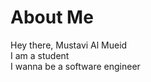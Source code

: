 # About Me
Hey there, Mustavi Al Mueid <br>
I am a student <br>
I wanna be a software engineer <br> 
